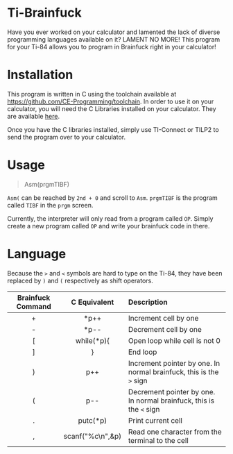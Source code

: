 # Ti-Brainfuck
Have you ever worked on your calculator and lamented the lack of diverse programming languages available on it? LAMENT NO MORE! This program for your Ti-84 allows you to program in Brainfuck right in your calculator!

# Installation
This program is written in C using the toolchain available at https://github.com/CE-Programming/toolchain. In order to use it on your calculator, you will need the C Libraries installed on your calculator. They are available [here](https://github.com/CE-Programming/libraries/releases/tag/v8.8).

Once you have the C libraries installed, simply use TI-Connect or TILP2 to send the program over to your calculator.

# Usage
> Asm(prgmTIBF)

`Asm(` can be reached by `2nd + 0` and scroll to `Asm`. `prgmTIBF` is the program called `TIBF` in the `prgm` screen.

Currently, the interpreter will only read from a program called `OP`. Simply create a new program called `OP` and write your brainfuck code in there. 

# Language

Because the `>` and `<` symbols are hard to type on the Ti-84, they have been replaced by `)` and `(` respectively as shift operators.

| Brainfuck Command | C Equivalent | Description |
|:-:|:-:|:--|
|+|*p++|Increment cell by one|
|-|*p--|Decrement cell by one|
|[|while(*p){|Open loop while cell is not 0|
|]|}|End loop|
|)|p++|Increment pointer by one. In normal brainfuck, this is the `>` sign|
|(|p--|Decrement pointer by one. In normal brainfuck, this is the `<` sign|
|.|putc(*p)|Print current cell|
|,|scanf("%c\n",&p)|Read one character from the terminal to the cell|
